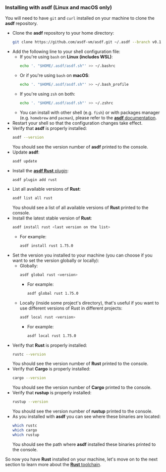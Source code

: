 ### Installing with asdf (Linux and macOS only)

You will need to have `git` and `curl` installed on your machine to clone the **asdf** repository.

- Clone the **asdf** repository to your home directory:
    ```bash
    git clone https://github.com/asdf-vm/asdf.git ~/.asdf --branch v0.14.0
    ```
- Add the following line to your shell configuration file:
    - If you're using `bash` on **Linux (includes WSL)**:
      ```bash
      echo '. "$HOME/.asdf/asdf.sh"' >> ~/.bashrc
      ```
    - Or if you're using `bash` on **macOS**:
      ```bash
      echo '. "$HOME/.asdf/asdf.sh"' >> ~/.bash_profile
      ```
    - If you're using `zsh` on both:
      ```zsh
      echo '. "$HOME/.asdf/asdf.sh"' >> ~/.zshrc
      ```
    - You can install with other shell (e.g. `fish`) or with packages manager (e.g. `homebrew` and `pacman`), please
      refer to the [**asdf** documentation](https://asdf-vm.com/guide/getting-started.html).
- Restart your shell so that the configuration changes take effect.
- Verify that **asdf** is properly installed:
    ```bash
    asdf --version
    ```
  You should see the version number of **asdf** printed to the console.
- Update **asdf**:
    ```bash
    asdf update
    ```
- Install the [**asdf Rust** plugin](https://github.com/asdf-community/asdf-rust):
    ```bash
    asdf plugin add rust
    ```
- List all available versions of **Rust**:
    ```bash
    asdf list all rust
    ```
  You should see a list of all available versions of **Rust** printed to the console.
- Install the latest stable version of **Rust**:
  ```bash
  asdf install rust <last version on the list>
  ```
    - For example:
      ```bash
      asdf install rust 1.75.0
      ```
- Set the version you installed to your machine (you can choose if you want to set the version globally or locally):
    - Globally:
      ```bash
      asdf global rust <version>
      ```
        - For example:
          ```bash
          asdf global rust 1.75.0
          ```
    - Locally (inside some project's directory), that's useful if you want to use different versions of Rust in
      different projects:
      ```bash
      asdf local rust <version>
      ```
        - For example:
          ```bash
          asdf local rust 1.75.0
          ```
- Verify that **Rust** is properly installed:
    ```bash
    rustc --version
    ```
  You should see the version number of **Rust** printed to the console.
- Verify that **Cargo** is properly installed:
    ```bash
    cargo --version
    ```
  You should see the version number of **Cargo** printed to the console.
- Verify that **rustup** is properly installed:
    ```bash
    rustup --version
    ```
  You should see the version number of **rustup** printed to the console.
- As you installed with **asdf** you can see where these binaries are located:
    ```bash
    which rustc
    which cargo
    which rustup
    ```
  You should see the path where **asdf** installed these binaries printed to the console.

So now you have **Rust** installed on your machine, let's move on to the next section to learn more about the [**Rust**
toolchain]().

